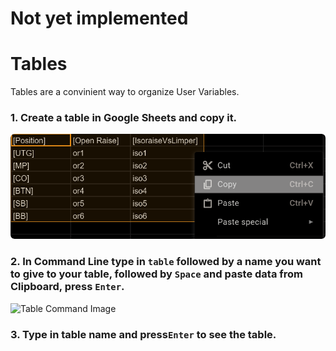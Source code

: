 # Not yet implemented

# Tables

<div class="tip custom-block">
<p>

Tables are a convinient way to organize User Variables. 
 
</p>
</div>

### 1. Create a table in Google Sheets and copy it. 

![Table Copy Image](/images/tablecopy.png)

### 2. In Command Line type in <code>table</code> followed by a name you want to give to your table, followed by <code>Space</code> and paste data from Clipboard, press <code>Enter</code>.

![Table Command Image](/images/tablecommand.png)

### 3. Type in table name and press<code>Enter</code> to see the table.  


